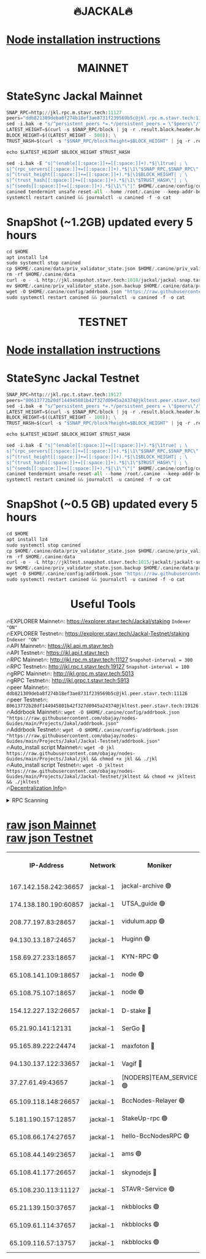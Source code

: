 <h1 align="center"> 🔥JACKAL🔥</h1>

[Node installation instructions](https://github.com/obajay/nodes-Guides/tree/main/Projects/Jakal)
=

<h1 align="center"> MAINNET</h1>

# StateSync Jackal Mainnet
```python
SNAP_RPC=http://jkl.rpc.m.stavr.tech:11127
peers="ddb821309deba8f274b18ef3ae8731f239569b5c@jkl.rpc.m.stavr.tech:11126"
sed -i.bak -e "s/^persistent_peers *=.*/persistent_peers = \"$peers\"/" $HOME/.canine/config/config.toml
LATEST_HEIGHT=$(curl -s $SNAP_RPC/block | jq -r .result.block.header.height); \
BLOCK_HEIGHT=$((LATEST_HEIGHT - 500)); \
TRUST_HASH=$(curl -s "$SNAP_RPC/block?height=$BLOCK_HEIGHT" | jq -r .result.block_id.hash)

echo $LATEST_HEIGHT $BLOCK_HEIGHT $TRUST_HASH

sed -i.bak -E "s|^(enable[[:space:]]+=[[:space:]]+).*$|\1true| ; \
s|^(rpc_servers[[:space:]]+=[[:space:]]+).*$|\1\"$SNAP_RPC,$SNAP_RPC\"| ; \
s|^(trust_height[[:space:]]+=[[:space:]]+).*$|\1$BLOCK_HEIGHT| ; \
s|^(trust_hash[[:space:]]+=[[:space:]]+).*$|\1\"$TRUST_HASH\"| ; \
s|^(seeds[[:space:]]+=[[:space:]]+).*$|\1\"\"|" $HOME/.canine/config/config.toml
canined tendermint unsafe-reset-all --home /root/.canine --keep-addr-book
systemctl restart canined && journalctl -u canined -f -o cat
```
# SnapShot (~1.2GB) updated every 5 hours
```python
cd $HOME
apt install lz4
sudo systemctl stop canined
cp $HOME/.canine/data/priv_validator_state.json $HOME/.canine/priv_validator_state.json.backup
rm -rf $HOME/.canine/data
curl -o - -L http://jkl.snapshot.stavr.tech:1018/jackal/jackal-snap.tar.lz4 | lz4 -c -d - | tar -x -C $HOME/.canine --strip-components 2
mv $HOME/.canine/priv_validator_state.json.backup $HOME/.canine/data/priv_validator_state.json
wget -O $HOME/.canine/config/addrbook.json "https://raw.githubusercontent.com/obajay/nodes-Guides/main/Projects/Jakal/addrbook.json"
sudo systemctl restart canined && journalctl -u canined -f -o cat
```

<h1 align="center"> TESTNET</h1>

[Node installation instructions](https://github.com/obajay/nodes-Guides/tree/main/Projects/Jakal/Jackal-Testnet)
=

# StateSync Jackal Testnet
```python
SNAP_RPC=http://jkl.rpc.t.stavr.tech:19127
peers="80613772b20df144945801b42f327d0945a24374@jkltest.peer.stavr.tech:19126"
sed -i.bak -e "s/^persistent_peers *=.*/persistent_peers = \"$peers\"/" $HOME/.canine/config/config.toml
LATEST_HEIGHT=$(curl -s $SNAP_RPC/block | jq -r .result.block.header.height); \
BLOCK_HEIGHT=$((LATEST_HEIGHT - 100)); \
TRUST_HASH=$(curl -s "$SNAP_RPC/block?height=$BLOCK_HEIGHT" | jq -r .result.block_id.hash)

echo $LATEST_HEIGHT $BLOCK_HEIGHT $TRUST_HASH

sed -i.bak -E "s|^(enable[[:space:]]+=[[:space:]]+).*$|\1true| ; \
s|^(rpc_servers[[:space:]]+=[[:space:]]+).*$|\1\"$SNAP_RPC,$SNAP_RPC\"| ; \
s|^(trust_height[[:space:]]+=[[:space:]]+).*$|\1$BLOCK_HEIGHT| ; \
s|^(trust_hash[[:space:]]+=[[:space:]]+).*$|\1\"$TRUST_HASH\"| ; \
s|^(seeds[[:space:]]+=[[:space:]]+).*$|\1\"\"|" $HOME/.canine/config/config.toml
canined tendermint unsafe-reset-all --home /root/.canine --keep-addr-book
systemctl restart canined && journalctl -u canined -f -o cat
```
# SnapShot (~0.5 GB) updated every 5 hours
```python
cd $HOME
apt install lz4
sudo systemctl stop canined
cp $HOME/.canine/data/priv_validator_state.json $HOME/.canine/priv_validator_state.json.backup
rm -rf $HOME/.canine/data
curl -o - -L http://jkltest.snapshot.stavr.tech:1015/jackalt/jackalt-snap.tar.lz4 | lz4 -c -d - | tar -x -C $HOME/.canine --strip-components 2
mv $HOME/.canine/priv_validator_state.json.backup $HOME/.canine/data/priv_validator_state.json
wget -O $HOME/.canine/config/addrbook.json "https://raw.githubusercontent.com/obajay/nodes-Guides/main/Projects/Jakal/Jackal-Testnet/addrbook.json"
sudo systemctl restart canined && journalctl -u canined -f -o cat
```

 <h1 align="center"> Useful Tools</h1>

🔥EXPLORER Mainnet🔥:      https://explorer.stavr.tech/Jackal/staking		        `Indexer "ON"` \
🔥EXPLORER Testnet🔥:      https://explorer.stavr.tech/Jackal-Testnet/staking     `Indexer "ON"` \
🔥API Mainnet🔥: 			 		 https://jkl.api.m.stavr.tech \
🔥API Testnet🔥: 			 		 https://jkl.api.t.stavr.tech \
🔥RPC Mainnet🔥:           http://jkl.rpc.m.stavr.tech:11127              `Snapshot-interval = 300` \
🔥RPC Testnet🔥:           http://jkl.rpc.t.stavr.tech:19127              `Snapshot-interval = 100` \
🔥gRPC Mainnet🔥:          http://jkl.grpc.m.stavr.tech:5013 \
🔥gRPC Testnet🔥:          http://jkl.grpc.t.stavr.tech:5913 \
🔥peer Mainnet🔥:					 `ddb821309deba8f274b18ef3ae8731f239569b5c@jkl.peer.stavr.tech:11126` \
🔥peer Testnet🔥:					 `80613772b20df144945801b42f327d0945a24374@jkltest.peer.stavr.tech:19126` \
🔥Addrbook Mainnet🔥:    ```wget -O $HOME/.canine/config/addrbook.json "https://raw.githubusercontent.com/obajay/nodes-Guides/main/Projects/Jakal/addrbook.json"``` \
🔥Addrbook Testnet🔥:    ```wget -O $HOME/.canine/config/addrbook.json "https://raw.githubusercontent.com/obajay/nodes-Guides/main/Projects/Jakal/Jackal-Testnet/addrbook.json"``` \
🔥Auto_install script Mainnet🔥: ```wget -O jkl https://raw.githubusercontent.com/obajay/nodes-Guides/main/Projects/Jakal/jkl && chmod +x jkl && ./jkl``` \
🔥Auto_install script Testnet🔥: ```wget -O jkltest https://raw.githubusercontent.com/obajay/nodes-Guides/main/Projects/Jakal/Jackal-Testnet/jkltest && chmod +x jkltest && ./jkltest``` \
🔥[Decentralization Info](https://github.com/obajay/StateSync-snapshots/tree/main/Projects/Jackal/Decentralization)🔥


<details>
<summary>RPC Scanning</summary>

<h2 align="center"> We scan nodes in real time every 4 hours. And we provide the final result of RPC endpoints.
We cannot influence the operation of these nodes in any way. </h2>


```python
If Voting Power is higher than 0 --> then the Node is a validator of the network and may be subject to attack and be a potential threat to the chain.
```
```python
We marked such validators with a red symbol
```

</details>

[raw json Mainnet](https://rpc-check.jaclalm.stavr.tech/jaclalm/rpc-jaclalm-result.json) \
[raw json Testnet](https://github.com/obajay/StateSync-snapshots/tree/main/Projects/Jackal/Rpc-Check-Testnet)
=

<table><tr><th>IP-Address</th><th>Network</th><th>Moniker</th><th>Latest Block Height</th><th>Earliest Block Height</th><th>Catching Up</th><th>Tx Index</th><th>Voting Power</th><th>Scan Time</th></tr><tr><td>167.142.158.242:36657</td><td>jackal-1</td><td>jackal-archive 🟢</td><td>6207606</td><td>2770293</td><td>False</td><td>on</td><td>0</td><td>2024-01-25T05:14:48.735471129UTC</td></tr><tr><td>174.138.180.190:60857</td><td>jackal-1</td><td>UTSA_guide 🟢</td><td>6207580</td><td>5137845</td><td>False</td><td>on</td><td>0</td><td>2024-01-25T05:12:14.980993914UTC</td></tr><tr><td>208.77.197.83:28657</td><td>jackal-1</td><td>vidulum.app 🟢</td><td>6207606</td><td>5722001</td><td>False</td><td>on</td><td>0</td><td>2024-01-25T05:14:45.409132520UTC</td></tr><tr><td>94.130.13.187:24657</td><td>jackal-1</td><td>Huginn 🟢</td><td>6095000</td><td>5893001</td><td>False</td><td>on</td><td>0</td><td>2024-01-25T05:15:08.176744489UTC</td></tr><tr><td>158.69.27.233:18657</td><td>jackal-1</td><td>KYN-RPC 🟢</td><td>6207569</td><td>6080001</td><td>False</td><td>on</td><td>0</td><td>2024-01-25T05:11:08.907036261UTC</td></tr><tr><td>65.108.141.109:18657</td><td>jackal-1</td><td>node 🟢</td><td>6207566</td><td>6094001</td><td>False</td><td>on</td><td>0</td><td>2024-01-25T05:10:53.863178790UTC</td></tr><tr><td>65.108.75.107:18657</td><td>jackal-1</td><td>node 🟢</td><td>6207584</td><td>6094001</td><td>False</td><td>on</td><td>0</td><td>2024-01-25T05:12:36.852181773UTC</td></tr><tr><td>154.12.227.132:26657</td><td>jackal-1</td><td>D-stake 🔴</td><td>6207563</td><td>6098001</td><td>False</td><td>off</td><td>130238</td><td>2024-01-25T05:10:38.863206658UTC</td></tr><tr><td>65.21.90.141:12131</td><td>jackal-1</td><td>SerGo 🔴</td><td>6207570</td><td>6107569</td><td>False</td><td>off</td><td>51095</td><td>2024-01-25T05:11:14.003211622UTC</td></tr><tr><td>95.165.89.222:24474</td><td>jackal-1</td><td>maxfoton 🔴</td><td>6207595</td><td>6107595</td><td>False</td><td>off</td><td>117661</td><td>2024-01-25T05:13:45.008011100UTC</td></tr><tr><td>94.130.137.122:33657</td><td>jackal-1</td><td>Vagif 🔴</td><td>6207605</td><td>6107605</td><td>False</td><td>off</td><td>59998</td><td>2024-01-25T05:14:40.480765307UTC</td></tr><tr><td>37.27.61.49:43657</td><td>jackal-1</td><td>[NODERS]TEAM_SERVICE 🟢</td><td>6207561</td><td>6142001</td><td>False</td><td>on</td><td>0</td><td>2024-01-25T05:10:26.434506476UTC</td></tr><tr><td>65.109.118.148:26657</td><td>jackal-1</td><td>BccNodes-Relayer 🟢</td><td>6207590</td><td>6146801</td><td>False</td><td>on</td><td>0</td><td>2024-01-25T05:13:10.537149829UTC</td></tr><tr><td>5.181.190.157:12857</td><td>jackal-1</td><td>StakeUp-rpc 🟢</td><td>6207563</td><td>6156001</td><td>False</td><td>on</td><td>0</td><td>2024-01-25T05:10:36.063042085UTC</td></tr><tr><td>65.108.66.174:27657</td><td>jackal-1</td><td>hello-BccNodesRPC 🟢</td><td>6207592</td><td>6161301</td><td>False</td><td>on</td><td>0</td><td>2024-01-25T05:13:23.526927003UTC</td></tr><tr><td>65.108.44.149:23657</td><td>jackal-1</td><td>ams 🟢</td><td>6207599</td><td>6177421</td><td>False</td><td>on</td><td>0</td><td>2024-01-25T05:14:04.037446725UTC</td></tr><tr><td>65.108.41.177:26657</td><td>jackal-1</td><td>skynodejs 🔴</td><td>6207607</td><td>6187501</td><td>False</td><td>on</td><td>84602</td><td>2024-01-25T05:14:49.077532108UTC</td></tr><tr><td>65.108.230.113:11127</td><td>jackal-1</td><td>STAVR-Service 🟢</td><td>6207600</td><td>6204901</td><td>False</td><td>on</td><td>0</td><td>2024-01-25T05:14:10.582631488UTC</td></tr><tr><td>65.21.139.150:37657</td><td>jackal-1</td><td>nkbblocks 🟢</td><td>6207569</td><td>6207001</td><td>False</td><td>on</td><td>0</td><td>2024-01-25T05:11:09.330345351UTC</td></tr><tr><td>65.109.61.114:37657</td><td>jackal-1</td><td>nkbblocks 🟢</td><td>6207582</td><td>6207001</td><td>False</td><td>on</td><td>0</td><td>2024-01-25T05:12:26.042819714UTC</td></tr><tr><td>65.109.116.57:13757</td><td>jackal-1</td><td>nkbblocks 🟢</td><td>6207612</td><td>6207001</td><td>False</td><td>on</td><td>0</td><td>2024-01-25T05:15:19.197266875UTC</td></tr></table>
